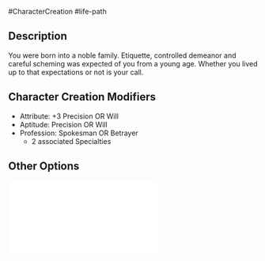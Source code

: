 #CharacterCreation #life-path 
## Description
You were born into a noble family. Etiquette, controlled demeanor and careful scheming was expected of you from a young age. Whether you lived up to that expectations or not is your call.


## Character Creation Modifiers
- Attribute: +3 Precision OR Will
- Aptitude: Precision OR Will
- Profession: Spokesman OR Betrayer
	- 2 associated Specialties 

## Other Options
![](</LifePath/Childhood/List of Childhoods.md>)